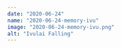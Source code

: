 ```yaml
---
date: "2020-06-24"
name: "2020-06-24-memory-ivu"
image: "2020-06-24-memory-ivu.png"
alt: "Ivulai Falling"
---
```

